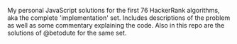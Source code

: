 My personal JavaScript solutions for the first 76 HackerRank algorithms, aka the complete 'implementation' set. 
Includes descriptions of the problem as well as some commentary explaining the code.
Also in this repo are the solutions of @betodute for the same set.
